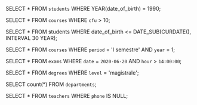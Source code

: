 <!-- es. n. 1 -->

SELECT *
FROM `students`
WHERE YEAR(date_of_birth) = 1990;

<!-- es. n. 2 -->

SELECT *
FROM `courses`
WHERE `cfu` > 10;

<!-- es. n. 3 -->

SELECT * 
FROM students 
WHERE date_of_birth <= DATE_SUB(CURDATE(), INTERVAL 30 YEAR);

<!-- es. n. 4 -->

SELECT *
FROM `courses`
WHERE `period` = 'I semestre' AND `year` = 1;

<!-- es. n. 5 -->

SELECT *
FROM `exams`
WHERE `date` = `2020-06-20` AND `hour` > `14:00:00`;

<!-- es. n. 6 -->

SELECT *
FROM `degrees`
WHERE `level` = 'magistrale';

<!-- es. n. 7 -->

SELECT count(*)
FROM `departments`;

<!-- es. n. 8 -->

SELECT *
FROM `teachers`
WHERE `phone` IS NULL;